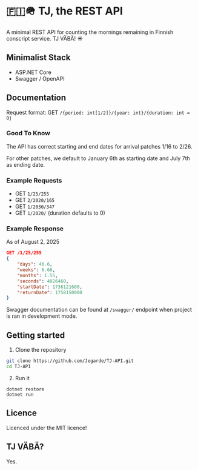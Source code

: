 # 🇫🇮🪖 TJ, the REST API
A minimal REST API for counting the mornings remaining in Finnish conscript service. TJ VÄBÄ! ☀️

## Minimalist Stack
- ASP.NET Core
- Swagger / OpenAPI

## Documentation
Request format: GET `/{period: int[1/2]}/{year: int}/{duration: int = 0}`

### Good To Know
The API has correct starting and end dates for arrival patches 1/16 to 2/26.

For other patches, we default to January 6th as starting date and July 7th as ending date.

### Example Requests
- GET `1/25/255`
- GET `2/2020/165`
- GET `1/2030/347`
- GET `1/2020/` (duration defaults to 0)

### Example Response
As of August 2, 2025
```json
GET /1/25/255
{
    "days": 46.6,
    "weeks": 6.66,
    "months": 1.55,
    "seconds": 4026460,
    "startDate": 1736121600,
    "returnDate": 1758150000
}
```
Swagger documentation can be found at `/swagger/` endpoint when project is ran in development mode.

## Getting started

1. Clone the repository
```bash
git clone https://github.com/Jegarde/TJ-API.git
cd TJ-API
```
2. Run it
```
dotnet restore
dotnet run
```

## Licence
Licenced under the MIT licence!

## TJ VÄBÄ?
Yes.
